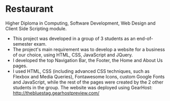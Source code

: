# Restaurant
Higher Diploma in Computing, Software Development, Web Design and Client Side Scripting module.
- This project was developed in a group of 3 students as an end-of-semester exam.
- The project's main requirement was to develop a website for a business of our choice, using HTML, CSS, JavaScript and JQuery.
- I developed the top Navigation Bar, the Footer, the Home and About Us pages.
- I used HTML, CSS (including advanced CSS techniques, such as  Flexbox and Media Queries), Fontawesome Icons, custom Google Fonts and JavaScript, while the rest of the pages were created by the 2 other students in the group.
The website was deployed using GearHost: http://thebluestag.gearhostpreview.com/
